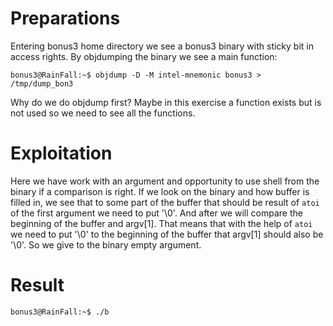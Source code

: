 # Preparations

Entering bonus3 home directory we see a bonus3 binary with sticky bit in access rights.
By objdumping the binary we see a main function:

	bonus3@RainFall:~$ objdump -D -M intel-mnemonic bonus3 > /tmp/dump_bon3

Why do we do objdump first? Maybe in this exercise a function exists but is not used so we need to see all the functions.

# Exploitation

Here we have work with an argument and opportunity to use shell from the binary if a comparison is right. If we look on the binary and how buffer is filled in, we see that to some part of the buffer that should be result of `atoi` of the first argument we need to put '\0'. And after we will compare the beginning of the buffer and argv[1]. That means that with the help of `atoi` we need to put '\0' to the beginning of the buffer that argv[1] should also be '\0'. So we give to the binary empty argument.

# Result

    bonus3@RainFall:~$ ./b